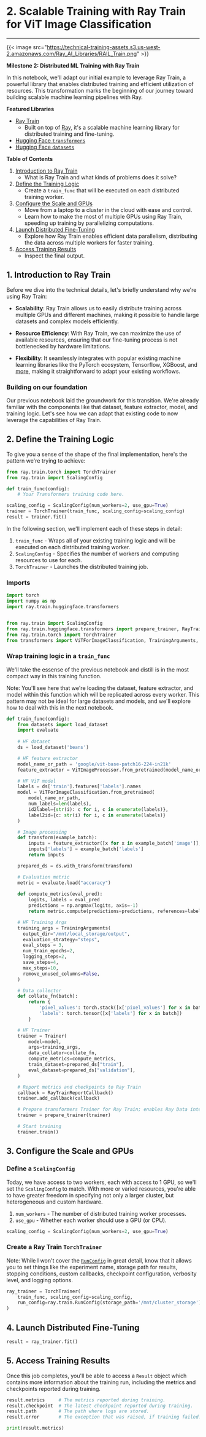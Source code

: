 # 2. Scalable Training with Ray Train for ViT Image Classification
---

{{< image src="https://technical-training-assets.s3.us-west-2.amazonaws.com/Ray_AI_Libraries/RAIL_Train.png" >}}

**Milestone 2: Distributed ML Training with Ray Train**

In this notebook, we'll adapt our initial example to leverage Ray Train, a powerful library that enables distributed training and efficient utilization of resources. This transformation marks the beginning of our journey toward building scalable machine learning pipelines with Ray.

**Featured Libraries**
* [Ray Train](https://docs.ray.io/en/latest/train/train.html)
    * Built on top of [Ray](https://docs.ray.io/en/latest/), it's a scalable machine learning library for distributed training and fine-tuning.
* [Hugging Face `transformers`](https://huggingface.co/docs/transformers/index)
* [Hugging Face `datasets`](https://huggingface.co/docs/datasets/index)

**Table of Contents**
1. [Introduction to Ray Train](#1-introduction-to-ray-train)
    * What is Ray Train and what kinds of problems does it solve?
2. [Define the Training Logic](#2-define-the-training-logic)
    * Create a `train_func` that will be executed on each distributed training worker.
3. [Configure the Scale and GPUs](#3-configure-the-scale-and-gpus)
    * Move from a laptop to a cluster in the cloud with ease and control.
    * Learn how to make the most of multiple GPUs using Ray Train, speeding up training by parallelizing computations.
4. [Launch Distributed Fine-Tuning](#4-launch-distributed-fine-tuning)
    * Explore how Ray Train enables efficient data parallelism, distributing the data across multiple workers for faster training.
5. [Access Training Results](#5-access-training-results)
    * Inspect the final output.

## 1. Introduction to Ray Train <a class="anchor" id="1-introduction-to-ray-train"></a>

Before we dive into the technical details, let's briefly understand why we're using Ray Train:

- **Scalability**: Ray Train allows us to easily distribute training across multiple GPUs and different machines, making it possible to handle large datasets and complex models efficiently.

- **Resource Efficiency**: With Ray Train, we can maximize the use of available resources, ensuring that our fine-tuning process is not bottlenecked by hardware limitations.

- **Flexibility**: It seamlessly integrates with popular existing machine learning libraries like the PyTorch ecosystem, Tensorflow, XGBoost, and [more](https://docs.ray.io/en/latest/train/more-frameworks.html), making it straightforward to adapt your existing workflows.

### Building on our foundation

Our previous notebook laid the groundwork for this transition. We're already familiar with the components like that dataset, feature extractor, model, and training logic. Let's see how we can adapt that existing code to now leverage the capabilities of Ray Train.

## 2. Define the Training Logic <a class="anchor" id="2-define-the-training-logic"></a>

To give you a sense of the shape of the final implementation, here's the pattern we're trying to achieve:

```python
from ray.train.torch import TorchTrainer
from ray.train import ScalingConfig

def train_func(config):
    # Your Transformers training code here.

scaling_config = ScalingConfig(num_workers=2, use_gpu=True)
trainer = TorchTrainer(train_func, scaling_config=scaling_config)
result = trainer.fit()
```
In the following section, we'll implement each of these steps in detail:

1. `train_func` - Wraps all of your existing training logic and will be executed on each distributed training worker.
2. `ScalingConfig` - Specifies the number of workers and computing resources to use for each.
3. `TorchTrainer` - Launches the distributed training job.

### Imports


```python
import torch
import numpy as np
import ray.train.huggingface.transformers


from ray.train import ScalingConfig
from ray.train.huggingface.transformers import prepare_trainer, RayTrainReportCallback
from ray.train.torch import TorchTrainer
from transformers import ViTForImageClassification, TrainingArguments, Trainer, ViTImageProcessor
```

### Wrap training logic in a `train_func`

We'll take the essense of the previous notebook and distill is in the most compact way in this training function.

Note: You'll see here that we're loading the dataset, feature extractor, and model within this function which will be replicated across every worker. This pattern may not be ideal for large datasets and models, and we'll explore how to deal with this in the next notebook.


```python
def train_func(config):
    from datasets import load_dataset
    import evaluate
    
    # HF dataset
    ds = load_dataset('beans')

    # HF feature extractor
    model_name_or_path = 'google/vit-base-patch16-224-in21k'
    feature_extractor = ViTImageProcessor.from_pretrained(model_name_or_path)

    # HF ViT model
    labels = ds['train'].features['labels'].names
    model = ViTForImageClassification.from_pretrained(
        model_name_or_path,
        num_labels=len(labels),
        id2label={str(i): c for i, c in enumerate(labels)},
        label2id={c: str(i) for i, c in enumerate(labels)}
    )

    # Image processing
    def transform(example_batch):
        inputs = feature_extractor([x for x in example_batch['image']], return_tensors='pt')
        inputs['labels'] = example_batch['labels']
        return inputs

    prepared_ds = ds.with_transform(transform)

    # Evaluation metric
    metric = evaluate.load("accuracy")
    
    def compute_metrics(eval_pred):
        logits, labels = eval_pred
        predictions = np.argmax(logits, axis=-1)
        return metric.compute(predictions=predictions, references=labels)

    # HF Training Args
    training_args = TrainingArguments(
      output_dir="/mnt/local_storage/output",
      evaluation_strategy="steps",
      eval_steps = 3,
      num_train_epochs=2,
      logging_steps=2,
      save_steps=4,
      max_steps=10,
      remove_unused_columns=False,
    )

    # Data collector
    def collate_fn(batch):
        return {
            'pixel_values': torch.stack([x['pixel_values'] for x in batch]),
            'labels': torch.tensor([x['labels'] for x in batch])
        }

    # HF Trainer
    trainer = Trainer(
        model=model,
        args=training_args,
        data_collator=collate_fn,
        compute_metrics=compute_metrics,
        train_dataset=prepared_ds["train"],
        eval_dataset=prepared_ds["validation"],
    )

    # Report metrics and checkpoints to Ray Train
    callback = RayTrainReportCallback()
    trainer.add_callback(callback)

    # Prepare transformers Trainer for Ray Train; enables Ray Data integration.
    trainer = prepare_trainer(trainer)

    # Start training
    trainer.train()
```

## 3. Configure the Scale and GPUs <a class="anchor" id="3-configure-the-scale-and-gpus"></a>

### Define a `ScalingConfig`

Today, we have access to two workers, each with access to 1 GPU, so we'll set the `ScalingConfig` to match. With more or varied resources, you're able to have greater freedom in specifying not only a larger cluster, but heterogeneous and custom hardware.

1. `num_workers` - The number of distributed training worker processes.
2. `use_gpu` - Whether each worker should use a GPU (or CPU).


```python
scaling_config = ScalingConfig(num_workers=2, use_gpu=True)
```

### Create a Ray Train `TorchTrainer`

Note: While I won't cover the [`RunConfig`](https://docs.ray.io/en/latest/train/user-guides/persistent-storage.html#train-run-config) in great detail, know that it allows you to set things like the experiment name, storage path for results, stopping conditions, custom callbacks, checkpoint configuration, verbosity level, and logging options.


```python
ray_trainer = TorchTrainer(
    train_func, scaling_config=scaling_config,
    run_config=ray.train.RunConfig(storage_path='/mnt/cluster_storage')
)
```

## 4. Launch Distributed Fine-Tuning <a class="anchor" id="4-launch-distributed-fine-tuning"></a>


```python
result = ray_trainer.fit()
```

## 5. Access Training Results <a class="anchor" id="5-access-training-results"></a>

Once this job completes, you'll be able to access a `Result` object which contains more information about the training run, including the metrics and checkpoints reported during training.

```python
result.metrics     # The metrics reported during training.
result.checkpoint  # The latest checkpoint reported during training.
result.path        # The path where logs are stored.
result.error       # The exception that was raised, if training failed.
```


```python
print(result.metrics)
```
